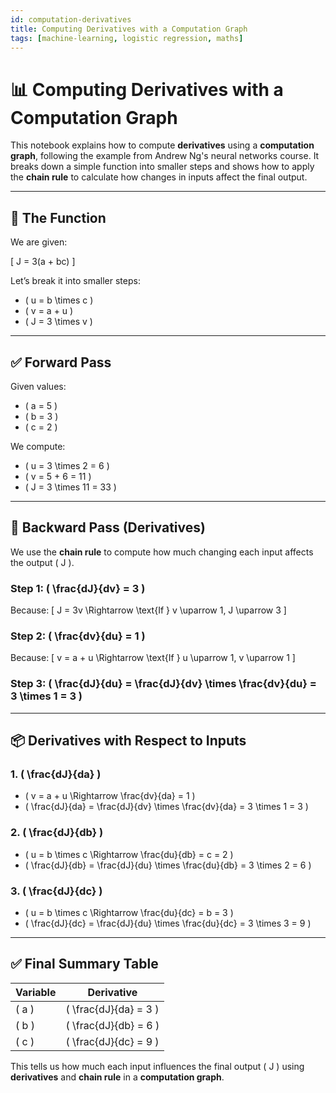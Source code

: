 ```yaml
---
id: computation-derivatives
title: Computing Derivatives with a Computation Graph
tags: [machine-learning, logistic regression, maths]
---
```


# 📊 Computing Derivatives with a Computation Graph

This notebook explains how to compute **derivatives** using a **computation graph**, following the example from Andrew Ng's neural networks course. It breaks down a simple function into smaller steps and shows how to apply the **chain rule** to calculate how changes in inputs affect the final output.

---

## 🧠 The Function

We are given:

\[
J = 3(a + bc)
\]

Let’s break it into smaller steps:

- \( u = b \times c \)
- \( v = a + u \)
- \( J = 3 \times v \)

---

## ✅ Forward Pass

Given values:

- \( a = 5 \)
- \( b = 3 \)
- \( c = 2 \)

We compute:

- \( u = 3 \times 2 = 6 \)
- \( v = 5 + 6 = 11 \)
- \( J = 3 \times 11 = 33 \)

---

## 🔁 Backward Pass (Derivatives)

We use the **chain rule** to compute how much changing each input affects the output \( J \).

### Step 1: \( \frac{dJ}{dv} = 3 \)
Because:
\[ J = 3v \Rightarrow \text{If } v \uparrow 1, J \uparrow 3 \]

### Step 2: \( \frac{dv}{du} = 1 \)
Because:
\[ v = a + u \Rightarrow \text{If } u \uparrow 1, v \uparrow 1 \]

### Step 3: \( \frac{dJ}{du} = \frac{dJ}{dv} \times \frac{dv}{du} = 3 \times 1 = 3 \)

---

## 📦 Derivatives with Respect to Inputs

### 1. \( \frac{dJ}{da} \)
- \( v = a + u \Rightarrow \frac{dv}{da} = 1 \)
- \( \frac{dJ}{da} = \frac{dJ}{dv} \times \frac{dv}{da} = 3 \times 1 = 3 \)

### 2. \( \frac{dJ}{db} \)
- \( u = b \times c \Rightarrow \frac{du}{db} = c = 2 \)
- \( \frac{dJ}{db} = \frac{dJ}{du} \times \frac{du}{db} = 3 \times 2 = 6 \)

### 3. \( \frac{dJ}{dc} \)
- \( u = b \times c \Rightarrow \frac{du}{dc} = b = 3 \)
- \( \frac{dJ}{dc} = \frac{dJ}{du} \times \frac{du}{dc} = 3 \times 3 = 9 \)

---

## ✅ Final Summary Table

| Variable | Derivative       |
|----------|------------------|
| \( a \)   | \( \frac{dJ}{da} = 3 \) |
| \( b \)   | \( \frac{dJ}{db} = 6 \) |
| \( c \)   | \( \frac{dJ}{dc} = 9 \) |

This tells us how much each input influences the final output \( J \) using **derivatives** and **chain rule** in a **computation graph**.
